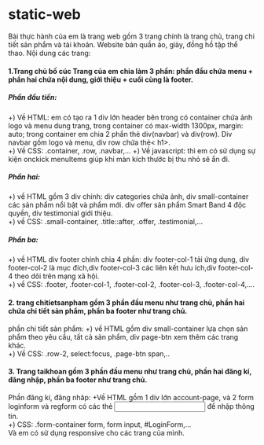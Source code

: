 # static-web
Bài thực hành của em là  trang web gồm 3 trang chính là trang chủ, trang chi tiết sản phẩm và tài khoản. Website bán quần áo, giày, đồng hồ tập thể thao. Nội dung các trang: 
#### 1.Trang chủ bố cúc Trang của em chia làm 3 phần: phần đầu chứa menu + phần hai chứa nội dung, giới thiệu + cuối cùng là footer.
##### Phần đầu tiền: 
 +) Về HTML: em có tạo ra 1 div lớn header bên trong có container chứa ảnh logo  và menu dung trang,  trong container  có max-width 1300px, margin: auto;  trong container em chia 2 phần thẻ div(navbar) và div(row). Div navbar gồm logo và menu, div row chứa thẻ< h1>.<br>
 +) Về CSS: .container, .row, .navbar,… +) Về javascript: thì em có sử dụng sự kiện onckick menuItems giúp khi màn kích thước bị thu nhỏ sẽ ẩn  đi.<br>
 ##### Phần hai:
 +) về HTML gồm 3 div chính: div categories chứa ảnh, div small-container các sản phẩm nổi bật và phẩm mới. div offer sản phẩm Smart Band 4 độc quyền, div testimonial giới thiệu.<br>
 +) về CSS:  .small-container, .title::after, .offer, .testimonial,…
##### Phần ba:
 +) về HTML div footer chính chia 4 phần: div footer-col-1 tải ứng dụng, div footer-col-2 là mục đích,div footer-col-3 các liên kết hưu ích,div footer-col-4 theo dõi trên mạng xã hội.<br>
 +) về CSS: .footer, .footer-col-1, .footer-col-2, .footer-col-3, .footer-col-4,….<br>
#### 2. trang chitietsanpham gồm 3 phần đầu menu như trang chủ, phần hai chứa chi tiết sản phẩm, phần ba footer như trang chủ.
phần chi tiết sản phẩm: 
 +) về HTML gồm div small-container lựa chọn sản phẩm theo yêu cầu, tất cả sản phẩm, div page-btn xem thêm các trang khác.<br>
 +) Về CSS: .row-2, select:focus, .page-btn span,.. <br>
#### 3. Trang taikhoan gồm 3 phần đầu menu như trang chủ, phần hai đăng kí, đăng nhập, phần ba footer như trang chủ.
Phần đăng kí, đăng nhâp: 
 +Về HTML gồm 1 div lớn account-page, và 2 form loginform và regform có các thẻ <input> để nhập thông tin. <br> 
 +) CSS: .form-container form, form input, #LoginForm,... <br>
Và em có sử dụng responsive cho các trang của mình.


